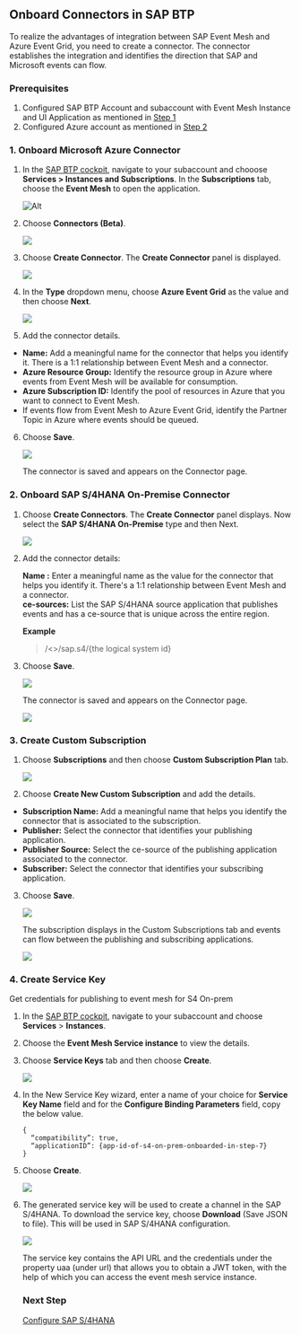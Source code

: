 ## Onboard Connectors in SAP BTP

To realize the advantages of integration between SAP Event Mesh and Azure Event Grid, you need to create a connector. The connector establishes the integration and identifies the direction that SAP and Microsoft events can flow.

### Prerequisites

1. Configured SAP BTP Account and subaccount with Event Mesh Instance and UI Application as mentioned in [Step 1](../Step1-Configure-SAP-BTP/README.md) 
2. Configured Azure account as mentioned in [Step 2](../Step2-Configure-Azure/README.md)

### 1. Onboard Microsoft Azure Connector

1. In the [SAP BTP cockpit](https://cockpit.sap.hana.ondemand.com/cockpit/), navigate to your subaccount and chooose **Services > Instances and Subscriptions**. In the **Subscriptions** tab, choose the **Event Mesh** to open the application.

    ![Alt](./images/1-createdsubscription.png)

2. Choose **Connectors (Beta)**.<p><img src="./images/02-clickonconnector.png"></p>

3. Choose **Create Connector**. The **Create Connector** panel is displayed. <p><img src="./images/03-createconnector.png"></p>

4. In the **Type** dropdown menu, choose **Azure Event Grid** as the value and then choose **Next**. <p><img src="./images/04-selectazureconnectortype.png"></p>

5. Add the connector details.

* **Name:** Add a meaningful name for the connector that helps you identify it. There is a 1:1 relationship between Event Mesh and a connector.
* **Azure Resource Group:** Identify the resource group in Azure where events from Event Mesh will be available for consumption.
* **Azure Subscription ID:** Identify the pool of resources in Azure that you want to connect to Event Mesh.
* If events flow from Event Mesh to Azure Event Grid, identify the Partner Topic in Azure where events should be queued.

6. Choose **Save**.

    <p><img src="./images/05-createnewbridgeazure.png"></p>

    The connector is saved and appears on the Connector page. 
    
### 2. Onboard SAP S/4HANA On-Premise Connector

1.  Choose **Create Connectors**. The **Create Connector** panel displays. Now select the **SAP S/4HANA On-Premise** type and then Next.
    <p><img src="./images/06-01-s4connectortype.png"></p>


2. Add the connector details:

    **Name :** Enter a meaningful name as the value for the connector that helps you identify it. There's a 1:1 relationship between Event Mesh and a connector.  
    **ce-sources:** List the SAP S/4HANA source application that publishes events and has a ce-source that is unique across the entire region.  

    **Example**

    > /<>/sap.s4/{the logical system id}

3. Choose **Save**.

    <p><img src="./images/07-s4connectortype.png"></p>

    The connector is saved and appears on the Connector page.
    <p><img src="./images/08-s4connectorcreated.png"></p>

### 3. Create Custom Subscription

1. Choose **Subscriptions** and then choose **Custom Subscription Plan** tab.

    <p><img src="./images/09-1-createcustomssub.png"></p>

2. Choose **Create New Custom Subscription** and add the details.

* **Subscription Name:** Add a meaningful name that helps you identify the connector that is associated to the subscription.
* **Publisher:** Select the connector that identifies your publishing application.
* **Publisher Source:** Select the ce-source of the publishing application associated to the connector.
* **Subscriber:** Select the connector that identifies your subscribing application.

3. Choose **Save**.
  
    <p><img src="./images/09-createcustomsubscription.png"></p>


    The subscription displays in the Custom Subscriptions tab and events can flow between the publishing and subscribing applications.

    <p><img src="./images/10-customsubscriptioncreated.png"></p>


### 4. Create Service Key

Get credentials for publishing to event mesh for S4 On-prem

 1. In the [SAP BTP cockpit](https://cockpit.sap.hana.ondemand.com/cockpit/), navigate to your subaccount and choose **Services** > **Instances**.

 2. Choose the **Event Mesh Service instance** to view the details.

 3. Choose **Service Keys** tab and then choose **Create**.

    <p><img src="./images/11-createservicekey.png"></p>

 6.	In the New Service Key wizard, enter a name of your choice for **Service Key Name** field and for the  **Configure Binding Parameters** field, copy the below value.  

    ``` 
    {
      “compatibility”: true,
      “applicationID”: {app-id-of-s4-on-prem-onboarded-in-step-7}
    }
    ```
 7. Choose **Create**.

    <p><img src="./images/11-01-createservicekey.png" ></p>

 8. The generated service key will be used to create a channel in the SAP S/4HANA. To download the service key, choose **Download** (Save JSON to file). This will be used in SAP S/4HANA configuration.

    <p><img src="./images/12-createdservicekey.png"></p>

    The service key contains the API URL and the credentials under the property uaa (under url) that allows you to obtain a JWT token, with the help of which you can access the event mesh service instance.

    ### Next Step
    [Configure SAP S/4HANA](../Step4-Configure-SAP-S4HANA/README.md)
